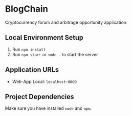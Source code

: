 # BlogChain
Cryptocurrency forum and arbitrage opportunity application.

## Local Environment Setup
1. Run `npm install`
2. Run `npm start` or `node .` to start the server

## Application URLs
- Web-App Local: `localhost:8000`

## Project Dependencies
Make sure you have installed `node` and `npm`.
